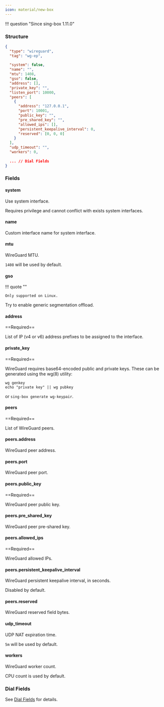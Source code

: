 ```yaml
---
icon: material/new-box
---
```


!!! question "Since sing-box 1.11.0"

### Structure

```json
{
  "type": "wireguard",
  "tag": "wg-ep",
  
  "system": false,
  "name": "",
  "mtu": 1408,
  "gso": false,
  "address": [],
  "private_key": "",
  "listen_port": 10000,
  "peers": [
    {
      "address": "127.0.0.1",
      "port": 10001,
      "public_key": "",
      "pre_shared_key": "",
      "allowed_ips": [],
      "persistent_keepalive_interval": 0,
      "reserved": [0, 0, 0]
    }
  ],
  "udp_timeout": "",
  "workers": 0,
 
  ... // Dial Fields
}
```

### Fields

#### system

Use system interface.

Requires privilege and cannot conflict with exists system interfaces.

#### name

Custom interface name for system interface.

#### mtu

WireGuard MTU.

`1408` will be used by default.

#### gso

!!! quote ""

    Only supported on Linux.

Try to enable generic segmentation offload.

#### address

==Required==

List of IP (v4 or v6) address prefixes to be assigned to the interface.

#### private_key

==Required==

WireGuard requires base64-encoded public and private keys. These can be generated using the wg(8) utility:

```shell
wg genkey
echo "private key" || wg pubkey
```

or `sing-box generate wg-keypair`.

#### peers

==Required==

List of WireGuard peers.

#### peers.address

WireGuard peer address.

#### peers.port

WireGuard peer port.

#### peers.public_key

==Required==

WireGuard peer public key.

#### peers.pre_shared_key

WireGuard peer pre-shared key.

#### peers.allowed_ips

==Required==

WireGuard allowed IPs.

#### peers.persistent_keepalive_interval

WireGuard persistent keepalive interval, in seconds.

Disabled by default.

#### peers.reserved

WireGuard reserved field bytes.

#### udp_timeout

UDP NAT expiration time.

`5m` will be used by default.

#### workers

WireGuard worker count.

CPU count is used by default.

### Dial Fields

See [Dial Fields](/configuration/shared/dial/) for details.
